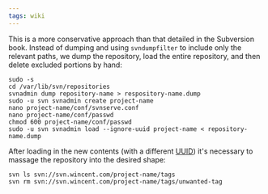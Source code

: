 ```yaml
---
tags: wiki
---
```


This is a more conservative approach than that detailed in the Subversion book. Instead of dumping and using `svndumpfilter` to include only the relevant paths, we dump the repository, load the entire repository, and then delete excluded portions by hand:

    sudo -s
    cd /var/lib/svn/repositories
    svnadmin dump repository-name > respository-name.dump
    sudo -u svn svnadmin create project-name
    nano project-name/conf/svnserve.conf
    nano project-name/conf/passwd
    chmod 600 project-name/conf/passwd
    sudo -u svn svnadmin load --ignore-uuid project-name < repository-name.dump

After loading in the new contents (with a different [UUID](/wiki/UUID)) it's necessary to massage the repository into the desired shape:

    svn ls svn://svn.wincent.com/project-name/tags
    svn rm svn://svn.wincent.com/project-name/tags/unwanted-tag

